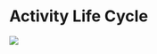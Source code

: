 # Activity Life Cycle
<img src="https://media.geeksforgeeks.org/wp-content/uploads/20191125165133/Activity-Lifecycle-in-Android.jpg">


